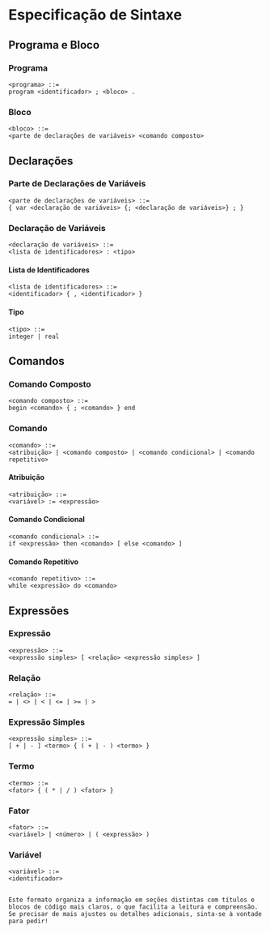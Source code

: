 
# Especificação de Sintaxe

## Programa e Bloco

### Programa

```plaintext
<programa> ::= 
program <identificador> ; <bloco> .
```

### Bloco

```plaintext
<bloco> ::= 
<parte de declarações de variáveis> <comando composto>
```

## Declarações

### Parte de Declarações de Variáveis

```plaintext
<parte de declarações de variáveis> ::= 
{ var <declaração de variáveis> {; <declaração de variáveis>} ; }
```

### Declaração de Variáveis

```plaintext
<declaração de variáveis> ::= 
<lista de identificadores> : <tipo>
```

#### Lista de Identificadores

```plaintext
<lista de identificadores> ::= 
<identificador> { , <identificador> }
```

#### Tipo

```plaintext
<tipo> ::= 
integer | real
```

## Comandos

### Comando Composto

```plaintext
<comando composto> ::= 
begin <comando> { ; <comando> } end
```

### Comando

```plaintext
<comando> ::= 
<atribuição> | <comando composto> | <comando condicional> | <comando repetitivo>
```

#### Atribuição

```plaintext
<atribuição> ::= 
<variável> := <expressão>
```

#### Comando Condicional

```plaintext
<comando condicional> ::= 
if <expressão> then <comando> [ else <comando> ]
```

#### Comando Repetitivo

```plaintext
<comando repetitivo> ::= 
while <expressão> do <comando>
```

## Expressões

### Expressão

```plaintext
<expressão> ::= 
<expressão simples> [ <relação> <expressão simples> ]
```

### Relação

```plaintext
<relação> ::= 
= | <> | < | <= | >= | >
```

### Expressão Simples

```plaintext
<expressão simples> ::= 
[ + | - ] <termo> { ( + | - ) <termo> }
```

### Termo

```plaintext
<termo> ::= 
<fator> { ( * | / ) <fator> }
```

### Fator

```plaintext
<fator> ::= 
<variável> | <número> | ( <expressão> )
```

### Variável

```plaintext
<variável> ::= 
<identificador>
```
```

Este formato organiza a informação em seções distintas com títulos e blocos de código mais claros, o que facilita a leitura e compreensão. Se precisar de mais ajustes ou detalhes adicionais, sinta-se à vontade para pedir!